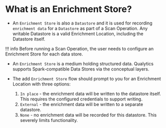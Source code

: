 # What is an Enrichment Store?

* An `Enrichment Store` is also a `Datastore` and it is used for recording `enrichment data` for a `Datastore` as part of a Scan Operation. Any writable Datastore is a valid Enrichment Location, including the Datastore itself.

!!! info
    Before running a Scan Operation, the user needs to configure an Enrichment Store for each data store.

*  An `Enrichment Store` is a medium holding structured data. Qualytics supports Spark-compatible Data Stores via the conceptual layers.

* The add `Enrichment Store` flow should prompt to you for an Enrichment Location with three options:

    1. `In place` - the enrichment data will be written to the datastore itself. This requires the configured credentials to support writing.
    2. `External` - the enrichment data will be written to a separate datastore. 
    3. `None` - no enrichment data will be recorded for this datastore. This severely limits functionality.
